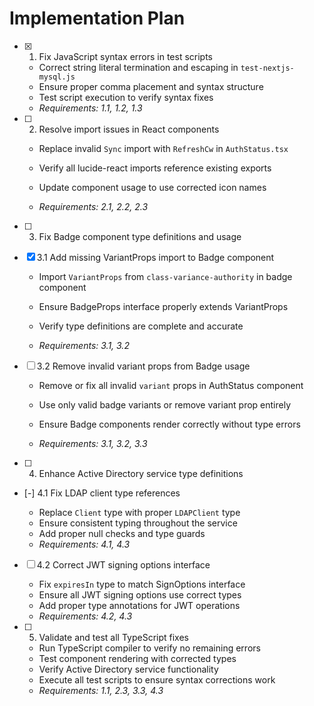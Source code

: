 # Implementation Plan

- [x] 1. Fix JavaScript syntax errors in test scripts


  - Correct string literal termination and escaping in `test-nextjs-mysql.js`
  - Ensure proper comma placement and syntax structure
  - Test script execution to verify syntax fixes
  - _Requirements: 1.1, 1.2, 1.3_



- [ ] 2. Resolve import issues in React components
  - Replace invalid `Sync` import with `RefreshCw` in `AuthStatus.tsx`
  - Verify all lucide-react imports reference existing exports

  - Update component usage to use corrected icon names


  - _Requirements: 2.1, 2.2, 2.3_

- [ ] 3. Fix Badge component type definitions and usage
- [x] 3.1 Add missing VariantProps import to Badge component


  - Import `VariantProps` from `class-variance-authority` in badge component
  - Ensure BadgeProps interface properly extends VariantProps
  - Verify type definitions are complete and accurate

  - _Requirements: 3.1, 3.2_



- [ ] 3.2 Remove invalid variant props from Badge usage
  - Remove or fix all invalid `variant` props in AuthStatus component
  - Use only valid badge variants or remove variant prop entirely
  - Ensure Badge components render correctly without type errors


  - _Requirements: 3.1, 3.2, 3.3_



- [ ] 4. Enhance Active Directory service type definitions
- [-] 4.1 Fix LDAP client type references

  - Replace `Client` type with proper `LDAPClient` type
  - Ensure consistent typing throughout the service
  - Add proper null checks and type guards
  - _Requirements: 4.1, 4.3_

- [ ] 4.2 Correct JWT signing options interface
  - Fix `expiresIn` type to match SignOptions interface
  - Ensure all JWT signing options use correct types
  - Add proper type annotations for JWT operations
  - _Requirements: 4.2, 4.3_

- [ ] 5. Validate and test all TypeScript fixes
  - Run TypeScript compiler to verify no remaining errors
  - Test component rendering with corrected types
  - Verify Active Directory service functionality
  - Execute all test scripts to ensure syntax corrections work
  - _Requirements: 1.1, 2.3, 3.3, 4.3_